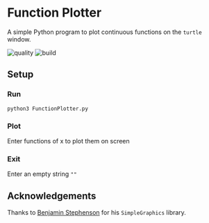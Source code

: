 # Function Plotter
A simple Python program to plot continuous functions on the `turtle` window.

![quality](https://img.shields.io/scrutinizer/quality/g/daspeks/function-plotter)
![build](https://img.shields.io/scrutinizer/build/g/daspeks/function-plotter)

## Setup

### Run
```python3 FunctionPlotter.py```

### Plot
Enter functions of x to plot them on screen

### Exit
Enter an empty string `""`

## Acknowledgements

Thanks to [Benjamin Stephenson](http://pages.cpsc.ucalgary.ca/~bdstephe/index.php) for his `SimpleGraphics` library.
